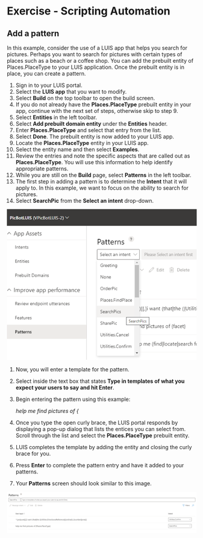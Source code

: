 # Exercise - Scripting Automation

## Add a pattern

In this example, consider the use of a LUIS app that helps you search for pictures.  Perhaps you want to search for pictures with certain types of places such as a beach or a coffee shop. You can add the prebuilt entity of Places.PlaceType to your LUIS application. Once the prebuilt entity is in place, you can create a pattern.

1. Sign in to your LUIS portal.
1. Select the **LUIS app** that you want to modify.
1. Select **Build** on the top toolbar to open the build screen.
1. If you do not already have the **Places.PlaceType** prebuilt entity in your app, continue with the next set of steps, otherwise skip to step 9.
1. Select **Entities** in the left toolbar.
1. Select **Add prebuilt domain entity** under the **Entities** header.
1. Enter **Places.PlaceType** and select that entry from the list.
1. Select **Done**.  The prebuilt entity is now added to your LUIS app.
1. Locate the **Places.PlaceType** entity in your LUIS app.
1. Select the entity name and then select **Examples**.
1. Review the entries and note the specific aspects that are called out as **Places.PlaceType**.  You will use this information to help identify appropriate patterns.
1. While you are still on the **Build** page, select **Patterns** in the left toolbar.
1. The first step in adding a pattern is to determine the **Intent** that it will apply to. In this example, we want to focus on the ability to search for pictures.
1. Select **SearchPic** from the **Select an intent** drop-down.

![Selecting SearchPics from Select and intent drop-down](media/intent-pattern-select.png)

1. Now, you will enter a template for the pattern.
1. Select inside the text box that states **Type in templates of what you expect your users to say and hit Enter**.
1. Begin entering the pattern using this example:

   *help me find pictures of {*

1. Once you type the open curly brace, the LUIS portal responds by displaying a pop-up dialog that lists the entices you can select from.  Scroll through the list and select the **Places.PlaceType** prebuilt entity.
1. LUIS completes the template by adding the entity and closing the curly brace for you.
1. Press **Enter** to complete the pattern entry and have it added to your patterns.
1. Your **Patterns** screen should look similar to this image.

![Completed pattern displayed in the Patterns screen](media/completed-pattern.png)
